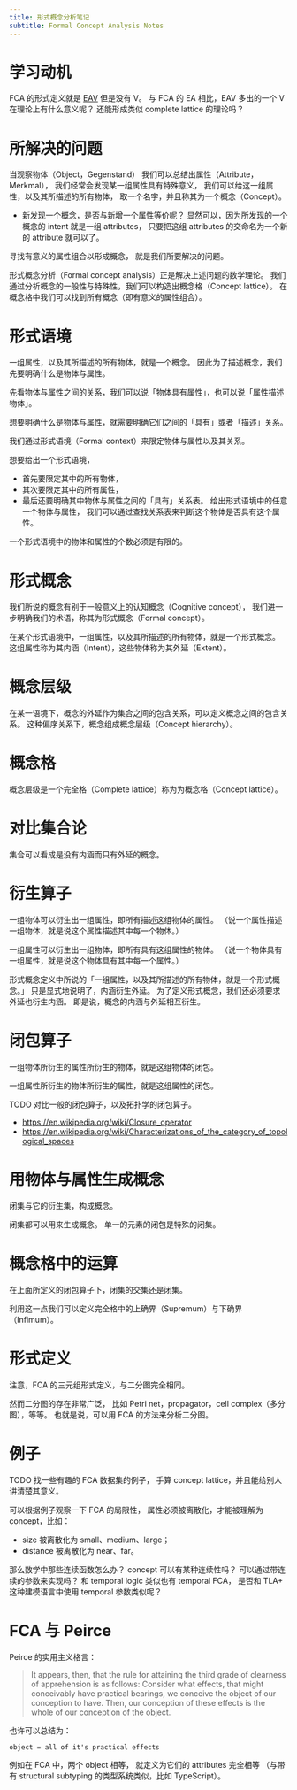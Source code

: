 ```yaml
---
title: 形式概念分析笔记
subtitle: Formal Concept Analysis Notes
---
```


# 学习动机

FCA 的形式定义就是 [EAV](https://en.wikipedia.org/wiki/entity-attribute-value_model) 但是没有 V。
与 FCA 的 EA 相比，EAV 多出的一个 V 在理论上有什么意义呢？
还能形成类似 complete lattice 的理论吗？

# 所解决的问题

当观察物体（Object，Gegenstand）
我们可以总结出属性（Attribute，Merkmal），
我们经常会发现某一组属性具有特殊意义，
我们可以给这一组属性，以及其所描述的所有物体，
取一个名字，并且称其为一个概念（Concept）。

- 新发现一个概念，是否与新增一个属性等价呢？
  显然可以，因为所发现的一个概念的 intent 就是一组 attributes，
  只要把这组 attributes 的交命名为一个新的 attribute 就可以了。

寻找有意义的属性组合以形成概念，
就是我们所要解决的问题。

形式概念分析（Formal concept analysis）正是解决上述问题的数学理论。
我们通过分析概念的一般性与特殊性，我们可以构造出概念格（Concept lattice）。
在概念格中我们可以找到所有概念（即有意义的属性组合）。

# 形式语境

一组属性，以及其所描述的所有物体，就是一个概念。
因此为了描述概念，我们先要明确什么是物体与属性。

先看物体与属性之间的关系，我们可以说「物体具有属性」，也可以说「属性描述物体」。

想要明确什么是物体与属性，就需要明确它们之间的「具有」或者「描述」关系。

我们通过形式语境（Formal context）来限定物体与属性以及其关系。

想要给出一个形式语境，
- 首先要限定其中的所有物体，
- 其次要限定其中的所有属性，
- 最后还要明确其中物体与属性之间的「具有」关系表。
  给出形式语境中的任意一个物体与属性，
  我们可以通过查找关系表来判断这个物体是否具有这个属性。

一个形式语境中的物体和属性的个数必须是有限的。

# 形式概念

我们所说的概念有别于一般意义上的认知概念（Cognitive concept），
我们进一步明确我们的术语，称其为形式概念（Formal concept）。

在某个形式语境中，一组属性，以及其所描述的所有物体，就是一个形式概念。
这组属性称为其内涵（Intent），这些物体称为其外延（Extent）。

# 概念层级

在某一语境下，概念的外延作为集合之间的包含关系，可以定义概念之间的包含关系。
这种偏序关系下，概念组成概念层级（Concept hierarchy）。

# 概念格

概念层级是一个完全格（Complete lattice）称为为概念格（Concept lattice）。

# 对比集合论

集合可以看成是没有内涵而只有外延的概念。

# 衍生算子

一组物体可以衍生出一组属性，即所有描述这组物体的属性。
（说一个属性描述一组物体，就是说这个属性描述其中每一个物体。）

一组属性可以衍生出一组物体，即所有具有这组属性的物体。
（说一个物体具有一组属性，就是说这个物体具有其中每一个属性。）

形式概念定义中所说的「一组属性，以及其所描述的所有物体，就是一个形式概念。」
只是显式地说明了，内涵衍生外延。
为了定义形式概念，我们还必须要求外延也衍生内涵。
即是说，概念的内涵与外延相互衍生。

# 闭包算子

一组物体所衍生的属性所衍生的物体，就是这组物体的闭包。

一组属性所衍生的物体所衍生的属性，就是这组属性的闭包。

TODO 对比一般的闭包算子，以及拓扑学的闭包算子。
- https://en.wikipedia.org/wiki/Closure_operator
- https://en.wikipedia.org/wiki/Characterizations_of_the_category_of_topological_spaces

# 用物体与属性生成概念

闭集与它的衍生集，构成概念。

闭集都可以用来生成概念。
单一的元素的闭包是特殊的闭集。

# 概念格中的运算

在上面所定义的闭包算子下，闭集的交集还是闭集。

利用这一点我们可以定义完全格中的上确界（Supremum）与下确界（Infimum）。

# 形式定义

注意，FCA 的三元组形式定义，与二分图完全相同。

然而二分图的存在非常广泛，
比如 Petri net，propagator，cell complex（多分图），等等。
也就是说，可以用 FCA 的方法来分析二分图。

# 例子

TODO 找一些有趣的 FCA 数据集的例子，
手算 concept lattice，并且能给别人讲清楚其意义。

可以根据例子观察一下 FCA 的局限性，
属性必须被离散化，才能被理解为 concept，比如：
- size 被离散化为 small、medium、large；
- distance 被离散化为 near、far。

那么数学中那些连续函数怎么办？
concept 可以有某种连续性吗？
可以通过带连续的参数来实现吗？
和 temporal logic 类似也有 temporal FCA，
是否和 TLA+ 这种建模语言中使用 temporal 参数类似呢？

# FCA 与 Peirce

Peirce 的实用主义格言：

> It appears, then, that the rule for attaining the third grade of
> clearness of apprehension is as follows: Consider what effects, that
> might conceivably have practical bearings, we conceive the object of
> our conception to have. Then, our conception of these effects is the
> whole of our conception of the object.

也许可以总结为：

```
object = all of it's practical effects
```

例如在 FCA 中，两个 object 相等，
就定义为它们的 attributes 完全相等
（与带有 structural subtyping 的类型系统类似，比如 TypeScript）。
